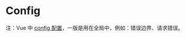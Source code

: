 # Config

注：Vue 中 [config 配置](https://cn.vuejs.org/api/application.html#app-config)，一版是用在全局中，例如：错误边界、请求错误。
